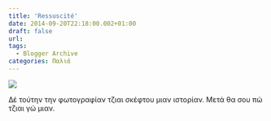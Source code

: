 ```yaml
---
title: 'Ressuscité'
date: 2014-09-20T22:18:00.002+01:00
draft: false
url: 
tags:
  - Blogger Archive
categories: Παλιά
---
```


[![](https://blogger.googleusercontent.com/img/b/R29vZ2xl/AVvXsEgyyqyySUQ2vrzJYoJ1NORcOMPX5f1HomId7zU5HsdzwvF_FD1-S8YsN1gE4yuRfHRHEf9D1zLgHqEPj_ImQ7T7LSlmDFn8R2edxRjL8CR-4ZnwSfjYUum-IYXadZKCCJtnxNdZQ80gQEI/s1600/Capture+d%E2%80%99e%CC%81cran+2014-09-20+a%CC%80+22.03.26.png)](https://blogger.googleusercontent.com/img/b/R29vZ2xl/AVvXsEgyyqyySUQ2vrzJYoJ1NORcOMPX5f1HomId7zU5HsdzwvF_FD1-S8YsN1gE4yuRfHRHEf9D1zLgHqEPj_ImQ7T7LSlmDFn8R2edxRjL8CR-4ZnwSfjYUum-IYXadZKCCJtnxNdZQ80gQEI/s1600/Capture+d%E2%80%99e%CC%81cran+2014-09-20+a%CC%80+22.03.26.png)

  
Δέ τούτην την φωτογραφίαν τζιαι σκέφτου μιαν ιστορίαν. Μετά θα σου πώ τζιαι γώ μιαν.
